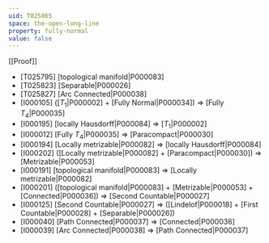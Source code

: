 ```yaml
---
uid: T025865
space: the-open-long-line
property: fully-normal
value: false
---
```

[[Proof]]

* [T025795] [topological manifold|P000083]
* [T025823] [Separable|P000026]
* [T025827] [Arc Connected|P000038]
* [I000105] ([$T_1$|P000002] + [Fully Normal|P000034]) => [Fully $T_4$|P000035]
* [I000195] [locally Hausdorff|P000084] => [$T_1$|P000002]
* [I000012] [Fully $T_4$|P000035] => [Paracompact|P000030]
* [I000194] [Locally metrizable|P000082] => [locally Hausdorff|P000084]
* [I000202] ([Locally metrizable|P000082] + [Paracompact|P000030]) => [Metrizable|P000053]
* [I000191] [topological manifold|P000083] => [Locally metrizable|P000082]
* [I000201] ([topological manifold|P000083] + [Metrizable|P000053] + [Connected|P000036]) => [Second Countable|P000027]
* [I000125] [Second Countable|P000027] => ([Lindelof|P000018] + [First Countable|P000028] + [Separable|P000026])
* [I000040] [Path Connected|P000037] => [Connected|P000036]
* [I000039] [Arc Connected|P000038] => [Path Connected|P000037]

